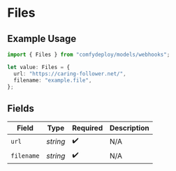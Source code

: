 # Files

## Example Usage

```typescript
import { Files } from "comfydeploy/models/webhooks";

let value: Files = {
  url: "https://caring-follower.net/",
  filename: "example.file",
};
```

## Fields

| Field              | Type               | Required           | Description        |
| ------------------ | ------------------ | ------------------ | ------------------ |
| `url`              | *string*           | :heavy_check_mark: | N/A                |
| `filename`         | *string*           | :heavy_check_mark: | N/A                |
